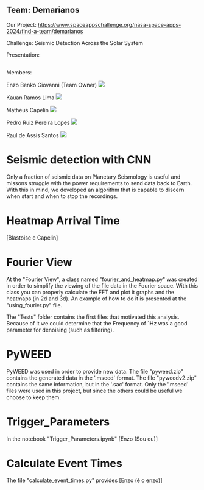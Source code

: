 ## Team: Demarianos

Our Project: https://www.spaceappschallenge.org/nasa-space-apps-2024/find-a-team/demarianos


Challenge: Seismic Detection Across the Solar System 


Presentation:

##

Members:  

Enzo Benko Giovanni (Team Owner)            <a href="https://www.linkedin.com/in/enzo-benko-286a63299/" target="_blank"> <img src="https://img.shields.io/badge/LinkedIn-0077B5?style=for-the-badge&logo=linkedin&logoColor=white"></a>        


Kauan Ramos Lima                   <a href="https://www.linkedin.com/in/kauan-ramos-lima-a848aa256/" target="_blank"> <img src="https://img.shields.io/badge/LinkedIn-0077B5?style=for-the-badge&logo=linkedin&logoColor=white"></a>         


Matheus Capelin                    <a href="https://www.linkedin.com/in/matheus-capelin-a398a9289/" target="_blank"> <img src="https://img.shields.io/badge/LinkedIn-0077B5?style=for-the-badge&logo=linkedin&logoColor=white"></a>         


Pedro Ruiz Pereira Lopes           <a href="https://www.linkedin.com/in/pedro-ruiz-pereira-lopes/" target="_blank"> <img src="https://img.shields.io/badge/LinkedIn-0077B5?style=for-the-badge&logo=linkedin&logoColor=white"></a>         


Raul de Assis Santos               <a href="https://br.linkedin.com/in/raul-santos-a53953272/" target="_blank"> <img src="https://img.shields.io/badge/LinkedIn-0077B5?style=for-the-badge&logo=linkedin&logoColor=white"></a>         



##

<div>

# Seismic detection with CNN

Only a fraction of seismic data on Planetary Seismology is useful and missons struggle
with the power requirements to send data back to Earth. With this in mind, we developed
an algorithm that is capable to discern when start and when to stop the recordings.

</div>

##

<div>

# Heatmap Arrival Time

[Blastoise e Capelin]

</div>

##

<div>

# Fourier View

At the "Fourier View", a class named "fourier_and_heatmap.py" was created in order to simplify the viewing of the file data in the Fourier space. With this class you can properly calculate the FFT and plot it graphs and the heatmaps (in 2d and 3d). An example of how to do it is presented at the "using_fourier.py" file.

The "Tests" folder contains the first files that motivated this analysis. Because of it we could determine that the Frequency of 1Hz was a good parameter for denoising (such as filtering).

</div>

##

<div>

# PyWEED

PyWEED was used in order to provide new data. The file "pyweed.zip" contains the generated data in the '.mseed' format. The file "pyweedv2.zip" contains the same information, but in the '.sac' format. Only the '.mseed' files were used in this project, but since the others could be useful we choose to keep them.

</div>

##

<div>

# Trigger_Parameters

In the notebook "Trigger_Parameters.ipynb" [Enzo (Sou eu)]

</div>

##

<div>

# Calculate Event Times

The file "calculate_event_times.py" provides [Enzo (é o enzo)]

</div>
